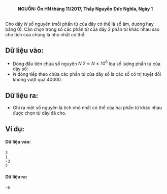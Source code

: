 **<center>NGUỒN: Ôn HN tháng 11/2017, Thầy Nguyễn Đức Nghĩa, Ngày 1</center>**
<br>

Cho dãy $N$ số nguyên (mỗi phần tử của dãy có thể là số âm, dương hay bằng $0$). Cần chọn trong số các phần tử của dãy $2$ phần tử khác nhau sao cho tích của chúng là nhỏ nhất có thể.

## Dữ liệu vào:
- Dòng đầu tiên chứa số nguyên $N\ 2 ≤ N ≤ 10^6$  lòa số lượng phần tử của dãy số:
- $N$ dòng tiếp theo chứa các phần tử của dãy số là các số có trị tuyệt đối không vượt quá $40000$.

## Dữ liệu ra:
- Ghi ra một số nguyên là tích nhỏ nhất có thể của hai phần tử khác nhau được chọn từ dãy đã cho.

## Ví dụ:
#### Dữ liệu vào:
```
3
1
-3
2
```
#### Dữ liệu ra:
```
-6
```